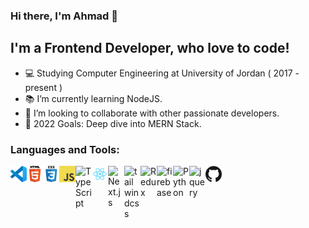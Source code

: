 ### Hi there, I'm Ahmad 👋

## I'm a Frontend Developer, who love to code!
- 💻 Studying Computer Engineering at University of Jordan ( 2017 - present )
- 📚 I’m currently learning NodeJS.
- 👯 I’m looking to collaborate with other passionate developers.
- 🥅 2022 Goals: Deep dive into MERN Stack.

### Languages and Tools:

<img align="left" alt="Visual Studio Code" width="26px" src="https://raw.githubusercontent.com/github/explore/80688e429a7d4ef2fca1e82350fe8e3517d3494d/topics/visual-studio-code/visual-studio-code.png" />
<img align="left" alt="HTML5" width="26px" src="https://raw.githubusercontent.com/github/explore/80688e429a7d4ef2fca1e82350fe8e3517d3494d/topics/html/html.png" />
<img align="left" alt="CSS3" width="26px" src="https://raw.githubusercontent.com/github/explore/80688e429a7d4ef2fca1e82350fe8e3517d3494d/topics/css/css.png" />
<img align="left" alt="JavaScript" width="26px" src="https://raw.githubusercontent.com/github/explore/80688e429a7d4ef2fca1e82350fe8e3517d3494d/topics/javascript/javascript.png" />
<img align="left" alt="TypeScript" width="26px" src="https://codingthesmartway.com/wp-content/uploads/2017/12/logo_typescript-300x300.png" />
<img align="left" alt="React" width="26px" src="https://raw.githubusercontent.com/github/explore/80688e429a7d4ef2fca1e82350fe8e3517d3494d/topics/react/react.png" />
<img align="left" alt="Next.js" width="26px" src="https://raw.githubusercontent.com/samfromaway/samfromaway/master/.github/images/nextjs.png" />
<img align="left" alt="tailwindcss" width="26px" src="https://upload.wikimedia.org/wikipedia/commons/thumb/d/d5/Tailwind_CSS_Logo.svg/2048px-Tailwind_CSS_Logo.svg.png" />
<img align="left" alt="Redux" width="26px" src="https://raw.githubusercontent.com/reduxjs/redux/master/logo/logo.png" />
<img align="left" alt="firebase" width="26px" src="https://avatars.githubusercontent.com/u/1335026?s=200&v=4" />
<img align="left" alt="Python" width="26px" src="https://raw.githubusercontent.com/yurijserrano/Github-Profile-Readme-Logos/master/programming%20languages/python.svg" />
<img align="left" alt="jquery" width="26px" src="https://www.joykal.com/wp-content/uploads/2019/09/jquery.png" />
<img align="left" alt="GitHub" width="26px" src="https://raw.githubusercontent.com/github/explore/78df643247d429f6cc873026c0622819ad797942/topics/github/github.png" />



<br />
<br />

